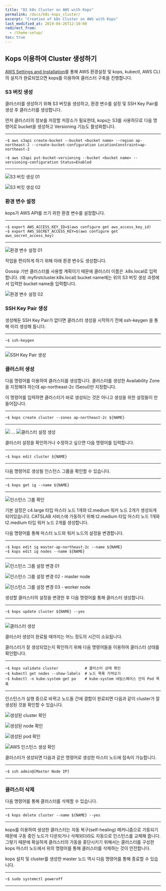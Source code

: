 ```yaml
---
title: "02 k8s Cluster on AWS with Kops"
permalink: /docs/k8s-kops_cluster/
excerpt: "Creation of k8s Cluster on AWS with Kops"
last_modified_at: 2019-04-26T12:10:00
redirect_from:
  - /theme-setup/
toc: true
---
```


## Kops 이용하여 Cluster 생성하기  

[AWS Settings and Installation](/catslab_docs/docs/k8s-AWS_settings/)를 통해 AWS 환경설정 및 kops, kubectl, AWS CLI의 설치가 완료되었으면 kops를 이용하여 클러스터 구축을 진행합니다.  


### S3 버킷 생성

클러스터를 생성하기 위해 S3 버킷을 생성하고, 환경 변수를 설정 및 SSH Key Pair를 생성 후 클러스터를 생성합니다.  

먼저 클러스터의 정보를 저장할 저장소가 필요한데, kops는 S3를 사용하므로 다음 명령어로 bucket을 생성하고 Versioning 기능도 활성화합니다.  

-----------------------------  
`~$ aws s3api create-bucket --bucket <bucket name> --region ap-northeast-2 --create-bucket-configuration LocationConstraint=ap-northeast-2`  
  
`~$ aws s3api put-bucket-versioning --bucket <bucket name> --versioning-configuration Status=Enabled`  

-----------------------------  

![S3 버킷 생성 01](https://user-images.githubusercontent.com/47657715/56706446-fad74500-674f-11e9-8d80-bee33bb67dc9.png)

![S3 버킷 생성 02](https://user-images.githubusercontent.com/47657715/56706448-fc087200-674f-11e9-971d-16489148fb55.png)  


  

### 환경 변수 설정  

kops가 AWS API를 쓰기 위한 환경 변수를 설정합니다. 

-----------------------------  
`~$ export AWS_ACCESS_KEY_ID=$(aws configure get aws_access_key_id)`  
`~$ export AWS_SECRET_ACCESS_KEY=$(aws configure get aws_secret_access_key)`  

-----------------------------  

![환경 변수 설정 01](https://user-images.githubusercontent.com/47657715/56706497-29552000-6750-11e9-9952-53f623d5dc1b.png)  

  
작업을 편리하게 하기 위해 아래 환경 변수도 생성합니다. 

Gossip 기반 클러스터를 사용할 계획이기 때문에 클러스터 이름은 .k8s.local로 입력합니다. (예: myfirstcluster.k8s.local)
bucket name에는 위의 S3 버킷 생성 과정에서 입력한 bucket name을 입력합니다.

![환경 변수 설정 02](https://user-images.githubusercontent.com/47657715/56706513-35d97880-6750-11e9-9d77-8b5156e12996.png)  

  


### SSH Key Pair 생성  

생성해둔 SSH Key Pair가 없다면 클러스터 생성을 시작하기 전에 ssh-keygen 을 통해 미리 생성해 둡니다.

-----------------------------  
`~$ ssh-keygen`  

-----------------------------  

![SSH Key Pair 생성](https://user-images.githubusercontent.com/47657715/56706590-851fa900-6750-11e9-9a0a-e84582783097.png)  

  

### 클러스터 생성  

다음 명령어를 이용하여 클러스터를 생성합니다. 클러스터를 생성한 Availability Zone을 지정해야 하는데 ap-northeast-2c (Seoul)만 지정합니다. 

이 명령어를 입력하면 클러스터가 바로 생성되는 것은 아니고 생성을 위한 설정들이 만들어집니다.

-----------------------------  
`~$ kops create cluster --zones ap-northeast-2c ${NAME}`  

-----------------------------  


![](https://user-images.githubusercontent.com/47657715/56706660-c0ba7300-6750-11e9-887e-382ce80c33ab.png)
...
![클러스터 설정 생성](https://user-images.githubusercontent.com/47657715/56706673-ce6ff880-6750-11e9-9d3a-0c3a9a879500.png)  

  
클러스터 설정을 확인하거나 수정하고 싶으면 다음 명령어를 입력합니다.  

-----------------------------  
`~$ kops edit cluster ${NAME}`  

-----------------------------  


다음 명령어로 생성될 인스턴스 그룹을 확인할 수 있습니다.  

-----------------------------  
`~$ kops get ig --name ${NAME}`  

-----------------------------  


![인스턴스 그룹 확인](https://user-images.githubusercontent.com/47657715/56706758-168f1b00-6751-11e9-9d8c-950284d4bfe4.png)  

기본 설정은 c4.large 타입 마스터 노드 1개와 t2.medium 워커 노드 2개가 생성되게 되어있습니다. CATSLAB 서비스에 가동하기 위해 t2.medium 타입 마스터 노드 1개와 t2.medium 타입 워커 노드 2개를 생성합니다.  

다음 명령어를 통해 마스터 노드와 워커 노드의 설정을 변경합니다.  

-----------------------------  
`~$ kops edit ig master-ap-northeast-2c --name ${NAME}`  
`~$ kops edit ig nodes --name ${NAME}`  

-----------------------------  

  
![인스턴스 그룹 설정 변경 01](https://user-images.githubusercontent.com/47657715/56706793-3d4d5180-6751-11e9-9b11-5268a7e5746d.png)

![인스턴스 그룹 설정 변경 02 - master node](https://user-images.githubusercontent.com/47657715/56706828-6241c480-6751-11e9-9830-3e259e861956.png)

![인스턴스 그룹 설정 변경 03 - worker node](https://user-images.githubusercontent.com/47657715/56706856-784f8500-6751-11e9-811b-36d9e890ddd7.png)  

  
  
생성할 클러스터의 설정을 변경한 후 다음 명령어를 통해 클러스터 생성합니다.  

-----------------------------  
`~$ kops update cluster ${NAME} --yes`  

-----------------------------  


![클러스터 생성](https://user-images.githubusercontent.com/47657715/56706917-b2208b80-6751-11e9-9a15-d1215e4e946f.png)  


  
클러스터 생성이 완료될 때까지는 어느 정도의 시간이 소요됩니다.

클러스터가 잘 생성되었는지 확인하기 위해 다음 명령어들을 이용하여 클러스터 상태를 확인합니다.

-----------------------------  
`~$ kops validate cluster            # 클러스터 상태 확인`  
`~$ kubectl get nodes --show-labels  # 노드 목록 가져오기`  
`~$ kubectl -n kube-system get po    # kube-system 네임스페이스 안의 Pod 목록`  

-----------------------------  


인스턴스가 실행 중으로 바뀌고 노드들 간에 결합이 완료되면 다음과 같이 cluster가 잘 생성된 것을 확인할 수 있습니다.  


![생성된 cluster 확인](https://user-images.githubusercontent.com/47657715/56706960-edbb5580-6751-11e9-8e38-a7ab1551da6c.png)

![생성된 node 확인](https://user-images.githubusercontent.com/47657715/56706963-f1e77300-6751-11e9-8d5e-613a0ea1b0db.png)

![생성된 pod 확인](https://user-images.githubusercontent.com/47657715/56706990-0f1c4180-6752-11e9-939e-d38abdb9a0c7.png)  

![AWS 인스턴스 생성 확인](https://user-images.githubusercontent.com/47657715/56707006-252a0200-6752-11e9-8629-7fb7d2b12307.png)  

  

클러스터가 생성되면 다음과 같은 명령어로 생성한 마스터 노드에 접속이 가능합니다.  

-----------------------------  
`~$ ssh admin@[Master Node IP]`  

-----------------------------  
  



### 클러스터 삭제  

다음 명령어를 통해 클러스터를 삭제할 수 있습니다.  

-----------------------------  
`~$ kops delete cluster --name ${NAME} --yes`  

-----------------------------  
  

kops를 이용하여 생성한 클러스터는 자동 복구(self-healing) 메커니즘으로 가동되기 때문에 구동 중인 노드가 다운되거나 삭제되더라도 자동으로 인스턴스를 교체해 줍니다. 그렇기 때문에 확실하게 클러스터의 가동을 중단시키기 위해서는 클러스터를 구성한 kops 마스터 노드에서 위의 명령어를 통해 클러스터를 삭제하는 것이 안전합니다.  

kops 설치 및 cluster를 생성한 master 노드 역시 다음 명령어를 통해 종료할 수 있습니다.  

-----------------------------  
`~$ sudo systemctl poweroff`  

-----------------------------  

  




  
